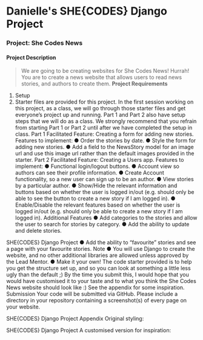 # Danielle's SHE{CODES} Django Project

### Project: She Codes News
#### Project Description
> We are going to be creating websites for She Codes News! Hurrah! You are to create a news website that allows users to read news stories, and authors to create them.
**Project Requirements**
1. Setup
2. Starter files are provided for this project. In the first session working on this project, as a class, we will go through those starter files and get everyone’s project up and running. Part 1 and Part 2 also have setup steps that we will do as a class. We strongly recommend that you refrain from starting Part 1 or Part 2 until after we have completed the setup in class.
Part 1
Facilitated Feature: Creating a form for adding new stories. Features to implement:
● Order the stories by date.
● Style the form for adding new stories.
● Add a field to the NewsStory model for an image url and use this image url rather than the default
images provided in the starter.
Part 2
Facilitated Feature: Creating a Users app. Features to implement:
● Functional login/logout buttons.
● Account view so authors can see their profile information.
● Create Account functionality, so a new user can sign up to be an author.
● View stories by a particular author.
● Show/Hide the relevant information and buttons based on whether the user is logged in/out (e.g.
should only be able to see the button to create a new story if I am logged in).
● Enable/Disable the relevant features based on whether the user is logged in/out (e.g. should only be
able to create a new story if I am logged in).
Additional Features
● Add categories to the stories and allow the user to search for stories by category.
● Add the ability to update and delete stories.

 SHE{CODES} Django Project
● Add the ability to “favourite” stories and see a page with your favourite stories.
Note
● You will use Django to create the website, and no other additional libraries are allowed unless approved by the Lead Mentor.
● Make it your own! The code starter provided is to help you get the structure set up, and so you can look at something a little less ugly than the default ;) By the time you submit this, I would hope that you would have customised it to your taste and to what you think the She Codes News website should look like :) See the appendix for some inspiration.
Submission
Your code will be submitted via GitHub. Please include a directory in your repository containing a screenshot(s) of every page on your website.

 SHE{CODES} Django Project
Appendix
Original styling:

 SHE{CODES} Django Project A customised version for inspiration:
